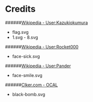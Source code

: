 Credits
=======

######[Wikipedia - User:Kazukiokumura](http://commons.wikimedia.org/wiki/User:Kazukiokumura)
* flag.svg
* 1.svg - 8.svg

######[Wikipedia - User:Rocket000](http://commons.wikimedia.org/wiki/User:Rocket000)
* face-sick.svg

######[Wikipedia - User:Pander](http://commons.wikimedia.org/w/index.php?title=User:Pander)
* face-smile.svg

######[Clker.com - OCAL](http://www.clker.com/profile-1068.html)
* black-bomb.svg